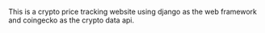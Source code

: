 This is a crypto price tracking website using django as the web framework and coingecko as the crypto data api.
